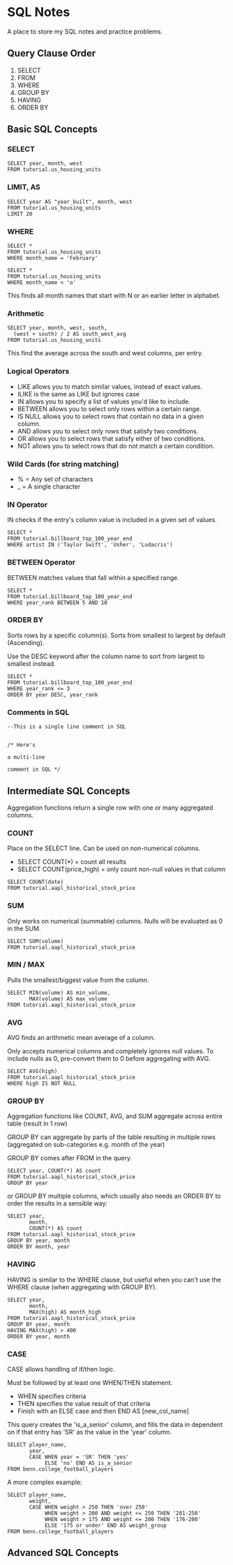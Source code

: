 # SQL Notes

A place to store my SQL notes and practice problems. 

## Query Clause Order

1. SELECT
2. FROM
3. WHERE
4. GROUP BY
5. HAVING
6. ORDER BY

## Basic SQL Concepts

### SELECT
```
SELECT year, month, west
FROM tutorial.us_housing_units
```

### LIMIT, AS
```
SELECT year AS "year_built", month, west
FROM tutorial.us_housing_units
LIMIT 20
```

### WHERE
```
SELECT *
FROM tutorial.us_housing_units
WHERE month_name = 'February'
```

```
SELECT *
FROM tutorial.us_housing_units
WHERE month_name < 'o'
```
This finds all month names that start with N or an earlier letter in alphabet. 

### Arithmetic
```
SELECT year, month, west, south,
  (west + south) / 2 AS south_west_avg
FROM tutorial.us_housing_units
```
This find the average across the south and west columns, per entry.

### Logical Operators 

- LIKE allows you to match similar values, instead of exact values.
- ILIKE is the same as LIKE but ignores case
- IN allows you to specify a list of values you'd like to include.
- BETWEEN allows you to select only rows within a certain range.
- IS NULL allows you to select rows that contain no data in a given column.
- AND allows you to select only rows that satisfy two conditions.
- OR allows you to select rows that satisfy either of two conditions.
- NOT allows you to select rows that do not match a certain condition.

### Wild Cards (for string matching)

- % = Any set of characters
- _ = A single character

### IN Operator

IN checks if the entry's column value is included in a given set of values.

```
SELECT *
FROM tutorial.billboard_top_100_year_end
WHERE artist IN ('Taylor Swift', 'Usher', 'Ludacris')
```

### BETWEEN Operator

BETWEEN matches values that fall within a specified range.

```
SELECT *
FROM tutorial.billboard_top_100_year_end
WHERE year_rank BETWEEN 5 AND 10
```

### ORDER BY

Sorts rows by a specific column(s). Sorts from smallest to largest by default (Ascending).

Use the DESC keyword after the column name to sort from largest to smallest instead.

```
SELECT *
FROM tutorial.billboard_top_100_year_end
WHERE year_rank <= 3
ORDER BY year DESC, year_rank
```

### Comments in SQL
```
--This is a single line comment in SQL


/* Here's

a multi-line

comment in SQL */
```

## Intermediate SQL Concepts

Aggregation functions return a single row with one or many aggregated columns.

### COUNT

Place on the SELECT line. Can be used on non-numerical columns.

- SELECT COUNT(*) = count all results
- SELECT COUNT(price_high) = only count non-null values in that column

```
SELECT COUNT(date)
FROM tutorial.aapl_historical_stock_price
```

### SUM

Only works on numerical (summable) columns. Nulls will be evaluated as 0 in the SUM.

```
SELECT SUM(volume)
FROM tutorial.aapl_historical_stock_price
```

### MIN / MAX

Pulls the smallest/biggest value from the column.

```
SELECT MIN(volume) AS min_volume,
       MAX(volume) AS max_volume
FROM tutorial.aapl_historical_stock_price
```

### AVG

AVG finds an arithmetic mean average of a column.

Only accepts numerical columns and completely ignores null values. To include nulls as 0, pre-convert them to 0 before aggregating with AVG.

```
SELECT AVG(high)
FROM tutorial.aapl_historical_stock_price
WHERE high IS NOT NULL
```

### GROUP BY

Aggregation functions like COUNT, AVG, and SUM aggregate across entire table (result in 1 row)

GROUP BY can aggregate by parts of the table resulting in multiple rows (aggregated on sub-categories e.g. month of the year)

GROUP BY comes after FROM in the query.

```
SELECT year, COUNT(*) AS count
FROM tutorial.aapl_historical_stock_price
GROUP BY year
```
or GROUP BY multiple columns, which usually also needs an ORDER BY to order the results in a sensible way:

```
SELECT year,
       month,
       COUNT(*) AS count
FROM tutorial.aapl_historical_stock_price
GROUP BY year, month
ORDER BY month, year
```

### HAVING

HAVING is similar to the WHERE clause, but useful when you can't use the WHERE clause (when aggregating with GROUP BY).

```
SELECT year,
       month,
       MAX(high) AS month_high
FROM tutorial.aapl_historical_stock_price
GROUP BY year, month
HAVING MAX(high) > 400
ORDER BY year, month
```

### CASE

CASE allows handling of if/then logic.

Must be followed by at least one WHEN/THEN statement.

- WHEN specifies criteria
- THEN specifies the value result of that criteria
- Finish with an ELSE case and then END AS [new_col_name]

This query creates the 'is_a_senior' column, and fills the data in dependent on if that entry has 'SR' as the value in the 'year' column.
```
SELECT player_name,
       year,
       CASE WHEN year = 'SR' THEN 'yes'
            ELSE 'no' END AS is_a_senior
FROM benn.college_football_players
```
A more complex example:
```
SELECT player_name,
       weight,
       CASE WHEN weight > 250 THEN 'over 250'
            WHEN weight > 200 AND weight <= 250 THEN '201-250'
            WHEN weight > 175 AND weight <= 200 THEN '176-200'
            ELSE '175 or under' END AS weight_group
FROM benn.college_football_players
```

## Advanced SQL Concepts

```

```